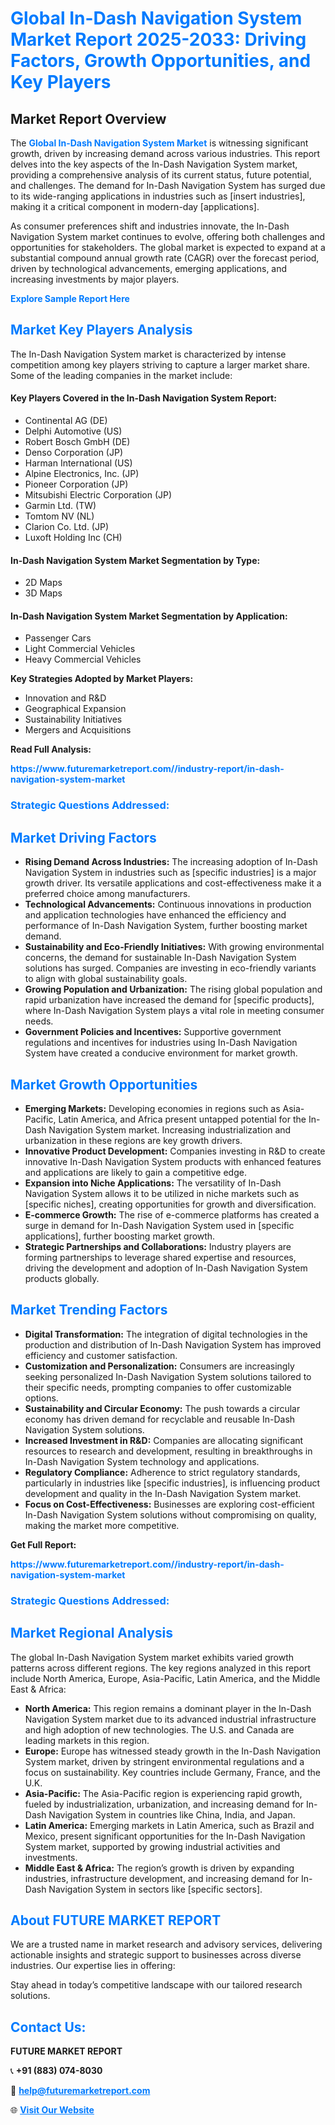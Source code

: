 <h1 style="color: #007BFF;">Global In-Dash Navigation System Market Report 2025-2033: Driving Factors, Growth Opportunities, and Key Players</h1>

<section id="overview">
<h2>Market Report Overview</h2>
<p>The <a href="https://www.futuremarketreport.com//industry-report/in-dash-navigation-system-market" style="color: #007BFF; text-decoration: none;"><strong>Global In-Dash Navigation System Market</strong></a> is witnessing significant growth, driven by increasing demand across various industries. This report delves into the key aspects of the In-Dash Navigation System market, providing a comprehensive analysis of its current status, future potential, and challenges. The demand for In-Dash Navigation System has surged due to its wide-ranging applications in industries such as [insert industries], making it a critical component in modern-day [applications].</p>
<p>As consumer preferences shift and industries innovate, the In-Dash Navigation System market continues to evolve, offering both challenges and opportunities for stakeholders. The global market is expected to expand at a substantial compound annual growth rate (CAGR) over the forecast period, driven by technological advancements, emerging applications, and increasing investments by major players.</p>
</section>

<section id="overview">
<p><a href="https://www.futuremarketreport.com//request-sample/reportId=57659" style="color: #007BFF; text-decoration: none;"><strong>Explore Sample Report Here</strong></a></p>
</section>

<section id="key-players">
<h2 style="color: #007BFF;">Market Key Players Analysis</h2>
<p>The In-Dash Navigation System market is characterized by intense competition among key players striving to capture a larger market share. Some of the leading companies in the market include:</p>
<h4>Key Players Covered in the In-Dash Navigation System Report:</h4>
<ul><li>Continental AG (DE)</li><li>Delphi Automotive (US)</li><li>Robert Bosch GmbH (DE)</li><li>Denso Corporation (JP)</li><li>Harman International (US)</li><li>Alpine Electronics, Inc. (JP)</li><li>Pioneer Corporation (JP)</li><li>Mitsubishi Electric Corporation (JP)</li><li>Garmin Ltd. (TW)</li><li>Tomtom NV (NL)</li><li>Clarion Co. Ltd. (JP)</li><li>Luxoft Holding Inc (CH)</li></ul>
<h4>In-Dash Navigation System Market Segmentation by Type:</h4>
<ul><li>2D Maps</li><li>3D Maps</li></ul>

<h4>In-Dash Navigation System Market Segmentation by Application:</h4>
<ul><li>Passenger Cars</li><li>Light Commercial Vehicles</li><li>Heavy Commercial Vehicles</li></ul>
<p><strong>Key Strategies Adopted by Market Players:</strong></p>
<ul>
<li>Innovation and R&D</li>
<li>Geographical Expansion</li>
<li>Sustainability Initiatives</li>
<li>Mergers and Acquisitions</li>
</ul>
</section>

<section>
<p><strong>Read Full Analysis: </strong></p><a href="https://www.futuremarketreport.com//industry-report/in-dash-navigation-system-market" style="color: #007BFF; text-decoration: none;"><strong>https://www.futuremarketreport.com//industry-report/in-dash-navigation-system-market</strong></a>
<h3 style="color: #007BFF;">Strategic Questions Addressed:</h3>
</section>

<section id="driving-factors">
<h2 style="color: #007BFF;">Market Driving Factors</h2>
<ul>
<li><strong>Rising Demand Across Industries:</strong> The increasing adoption of In-Dash Navigation System in industries such as [specific industries] is a major growth driver. Its versatile applications and cost-effectiveness make it a preferred choice among manufacturers.</li>
<li><strong>Technological Advancements:</strong> Continuous innovations in production and application technologies have enhanced the efficiency and performance of In-Dash Navigation System, further boosting market demand.</li>
<li><strong>Sustainability and Eco-Friendly Initiatives:</strong> With growing environmental concerns, the demand for sustainable In-Dash Navigation System solutions has surged. Companies are investing in eco-friendly variants to align with global sustainability goals.</li>
<li><strong>Growing Population and Urbanization:</strong> The rising global population and rapid urbanization have increased the demand for [specific products], where In-Dash Navigation System plays a vital role in meeting consumer needs.</li>
<li><strong>Government Policies and Incentives:</strong> Supportive government regulations and incentives for industries using In-Dash Navigation System have created a conducive environment for market growth.</li>
</ul>
</section>

<section id="growth-opportunities">
<h2 style="color: #007BFF;">Market Growth Opportunities</h2>
<ul>
<li><strong>Emerging Markets:</strong> Developing economies in regions such as Asia-Pacific, Latin America, and Africa present untapped potential for the In-Dash Navigation System market. Increasing industrialization and urbanization in these regions are key growth drivers.</li>
<li><strong>Innovative Product Development:</strong> Companies investing in R&D to create innovative In-Dash Navigation System products with enhanced features and applications are likely to gain a competitive edge.</li>
<li><strong>Expansion into Niche Applications:</strong> The versatility of In-Dash Navigation System allows it to be utilized in niche markets such as [specific niches], creating opportunities for growth and diversification.</li>
<li><strong>E-commerce Growth:</strong> The rise of e-commerce platforms has created a surge in demand for In-Dash Navigation System used in [specific applications], further boosting market growth.</li>
<li><strong>Strategic Partnerships and Collaborations:</strong> Industry players are forming partnerships to leverage shared expertise and resources, driving the development and adoption of In-Dash Navigation System products globally.</li>
</ul>
</section>

<section id="trending-factors">
<h2 style="color: #007BFF;">Market Trending Factors</h2>
<ul>
<li><strong>Digital Transformation:</strong> The integration of digital technologies in the production and distribution of In-Dash Navigation System has improved efficiency and customer satisfaction.</li>
<li><strong>Customization and Personalization:</strong> Consumers are increasingly seeking personalized In-Dash Navigation System solutions tailored to their specific needs, prompting companies to offer customizable options.</li>
<li><strong>Sustainability and Circular Economy:</strong> The push towards a circular economy has driven demand for recyclable and reusable In-Dash Navigation System solutions.</li>
<li><strong>Increased Investment in R&D:</strong> Companies are allocating significant resources to research and development, resulting in breakthroughs in In-Dash Navigation System technology and applications.</li>
<li><strong>Regulatory Compliance:</strong> Adherence to strict regulatory standards, particularly in industries like [specific industries], is influencing product development and quality in the In-Dash Navigation System market.</li>
<li><strong>Focus on Cost-Effectiveness:</strong> Businesses are exploring cost-efficient In-Dash Navigation System solutions without compromising on quality, making the market more competitive.</li>
</ul>
</section>

<section>
<p><strong>Get Full Report: </strong></p><a href="https://www.futuremarketreport.com//industry-report/in-dash-navigation-system-market" style="color: #007BFF; text-decoration: none;"><strong>https://www.futuremarketreport.com//industry-report/in-dash-navigation-system-market</strong></a>
<h3 style="color: #007BFF;">Strategic Questions Addressed:</h3>
</section>


<section id="regional-analysis">
<h2 style="color: #007BFF;">Market Regional Analysis</h2>
<p>The global In-Dash Navigation System market exhibits varied growth patterns across different regions. The key regions analyzed in this report include North America, Europe, Asia-Pacific, Latin America, and the Middle East & Africa:</p>
<ul>
<li><strong>North America:</strong> This region remains a dominant player in the In-Dash Navigation System market due to its advanced industrial infrastructure and high adoption of new technologies. The U.S. and Canada are leading markets in this region.</li>
<li><strong>Europe:</strong> Europe has witnessed steady growth in the In-Dash Navigation System market, driven by stringent environmental regulations and a focus on sustainability. Key countries include Germany, France, and the U.K.</li>
<li><strong>Asia-Pacific:</strong> The Asia-Pacific region is experiencing rapid growth, fueled by industrialization, urbanization, and increasing demand for In-Dash Navigation System in countries like China, India, and Japan.</li>
<li><strong>Latin America:</strong> Emerging markets in Latin America, such as Brazil and Mexico, present significant opportunities for the In-Dash Navigation System market, supported by growing industrial activities and investments.</li>
<li><strong>Middle East & Africa:</strong> The region’s growth is driven by expanding industries, infrastructure development, and increasing demand for In-Dash Navigation System in sectors like [specific sectors].</li>
</ul>
</section>

<footer>
<h2 style="color: #007BFF;">About FUTURE MARKET REPORT</h2>
<p>We are a trusted name in market research and advisory services, delivering actionable insights and strategic support to businesses across diverse industries. Our expertise lies in offering:</p>

<p>Stay ahead in today’s competitive landscape with our tailored research solutions.</p>

<h2 style="color: #007BFF;">Contact Us:</h2>
<p><strong>FUTURE MARKET REPORT</strong></p>
<p>📞 <strong>+91 (883) 074-8030</strong></p>
<p>📧 <strong><a href="mailto:help@futuremarketreport.com" style="color: #007BFF;">help@futuremarketreport.com</a></strong></p>
<p>🌐 <strong><a href="https://www.futuremarketreport.com/" style="color: #007BFF;">Visit Our Website</a></strong></p>
</footer>